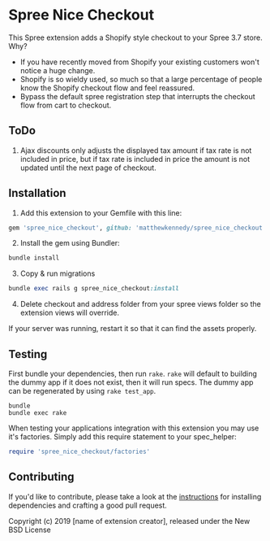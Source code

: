 # Spree Nice Checkout

This Spree extension adds a Shopify style checkout to your Spree 3.7 store. Why?
- If you have recently moved from Shopify your existing customers won't notice a huge change.
- Shopify is so wieldy used, so much so that a large percentage of people know the Shopify checkout flow and feel reassured.
- Bypass the default spree registration step that interrupts the checkout flow from cart to checkout.

## ToDo
1. Ajax discounts only adjusts the displayed tax amount if tax rate is not included in price, but if tax rate is included in price the amount is not updated until the next page of checkout.


## Installation

1. Add this extension to your Gemfile with this line:
  ```ruby
  gem 'spree_nice_checkout', github: 'matthewkennedy/spree_nice_checkout'
  ```

2. Install the gem using Bundler:
  ```ruby
  bundle install
  ```

3. Copy & run migrations
  ```ruby
  bundle exec rails g spree_nice_checkout:install
  ```

4. Delete checkout and address folder from your spree views folder so the extension views will override.

  If your server was running, restart it so that it can find the assets properly.

## Testing

First bundle your dependencies, then run `rake`. `rake` will default to building the dummy app if it does not exist, then it will run specs. The dummy app can be regenerated by using `rake test_app`.

```shell
bundle
bundle exec rake
```

When testing your applications integration with this extension you may use it's factories.
Simply add this require statement to your spec_helper:

```ruby
require 'spree_nice_checkout/factories'
```


## Contributing

If you'd like to contribute, please take a look at the
[instructions](CONTRIBUTING.md) for installing dependencies and crafting a good
pull request.

Copyright (c) 2019 [name of extension creator], released under the New BSD License
